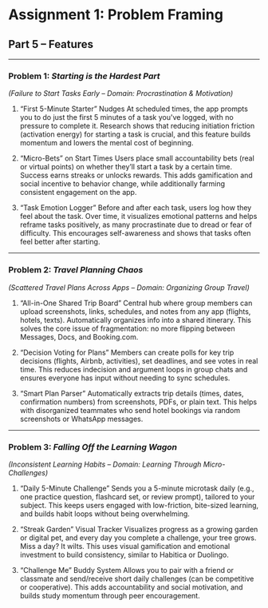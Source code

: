 # Assignment 1: Problem Framing 
## Part 5 – Features 

---

### Problem 1: *Starting is the Hardest Part*  
*(Failure to Start Tasks Early – Domain: Procrastination & Motivation)*

1. “First 5-Minute Starter” Nudges
At scheduled times, the app prompts you to do just the first 5 minutes of a task you've logged, with no pressure to complete it.  Research shows that reducing initiation friction (activation energy) for starting a task is crucial, and this feature builds momentum and lowers the mental cost of beginning.

2. “Micro-Bets” on Start Times
Users place small accountability bets (real or virtual points) on whether they’ll start a task by a certain time. Success earns streaks or unlocks rewards. This adds gamification and social incentive to behavior change, while additionally farming consistent engagement on the app.

3. “Task Emotion Logger”
Before and after each task, users log how they feel about the task. Over time, it visualizes emotional patterns and helps reframe tasks positively, as many procrastinate due to dread or fear of difficulty. This encourages self-awareness and shows that tasks often feel better after starting.

---

### Problem 2: *Travel Planning Chaos*
*(Scattered Travel Plans Across Apps – Domain: Organizing Group Travel)*

1. “All-in-One Shared Trip Board”
Central hub where group members can upload screenshots, links, schedules, and notes from any app (flights, hotels, texts). Automatically organizes info into a shared itinerary. This solves the core issue of fragmentation: no more flipping between Messages, Docs, and Booking.com.

2. “Decision Voting for Plans”
Members can create polls for key trip decisions (flights, Airbnb, activities), set deadlines, and see votes in real time. This reduces indecision and argument loops in group chats and ensures everyone has input without needing to sync schedules.

3. “Smart Plan Parser”
Automatically extracts trip details (times, dates, confirmation numbers) from screenshots, PDFs, or plain text. This helps with disorganized teammates who send hotel bookings via random screenshots or WhatsApp messages.

---

### Problem 3: *Falling Off the Learning Wagon*  
*(Inconsistent Learning Habits – Domain: Learning Through Micro-Challenges)*

1. “Daily 5-Minute Challenge”
Sends you a 5-minute microtask daily (e.g., one practice question, flashcard set, or review prompt), tailored to your subject. This keeps users engaged with low-friction, bite-sized learning, and builds habit loops without being overwhelming.

2. “Streak Garden” Visual Tracker
Visualizes progress as a growing garden or digital pet, and every day you complete a challenge, your tree grows. Miss a day? It wilts. This uses visual gamification and emotional investment to build consistency, similar to Habitica or Duolingo.

3. “Challenge Me” Buddy System
Allows you to pair with a friend or classmate and send/receive short daily challenges (can be competitive or cooperative). This adds accountability and social motivation, and builds study momentum through peer encouragement.